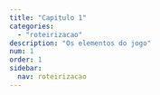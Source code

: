 ```yaml
---
title: "Capitulo 1"
categories: 
  - "roteirizacao"
description: "Os elementos do jogo"
num: 1
order: 1
sidebar:
  nav: roteirizacao
---
```

